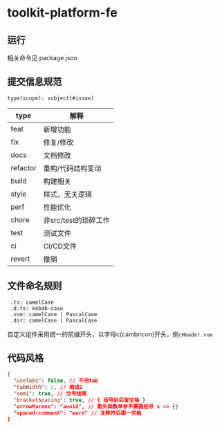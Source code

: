 # toolkit-platform-fe

## 运行

相关命令见 package.json

## 提交信息规范

`type(scope): subject(#issue)`

| type | 解释 |
| - | - |
|feat     |新增功能                |
|fix      |修复/修改               |
|docs     |文档修改                |
|refactor |重构/代码结构变动       |
|build    |构建相关                |
|style    |样式，无关逻辑          |
|perf     |性能优化                |
|chore    |非src/test的琐碎工作    |
|test     |测试文件                |
|ci       |CI/CD文件               |
|revert   |撤销                    |

## 文件命名规则

```
 .ts: camelCase
 .d.ts: kebab-case
 .vue: camelCase | PascalCase
 .dir: camelCase | PascalCase
```

自定义组件采用统一的前缀开头，以字母c(cambricon)开头，例`cHeader.vue`


## 代码风格

```json
{
  "useTabs": false, // 不用tab
  "tabWidth": 2, // 缩进2
  "semi": true, // 分号结尾
  "bracketSpacing": true, // { 括号前后留空格 }
  "arrowParens": "avoid", // 箭头函数单参不要圆括号 x => {}
  "spaced-comment": "warn" // 注释符后跟一空格
}

```
